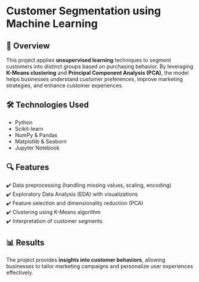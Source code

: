 # Customer Segmentation using Machine Learning

## 📌 Overview
This project applies **unsupervised learning** techniques to segment customers into distinct groups based on purchasing behavior. By leveraging **K-Means clustering** and **Principal Component Analysis (PCA)**, the model helps businesses understand customer preferences, improve marketing strategies, and enhance customer experiences.

## 🛠️ Technologies Used
- Python  
- Scikit-learn  
- NumPy & Pandas  
- Matplotlib & Seaborn  
- Jupyter Notebook  

## 🔍 Features
✔️ Data preprocessing (handling missing values, scaling, encoding)  
✔️ Exploratory Data Analysis (EDA) with visualizations  
✔️ Feature selection and dimensionality reduction (PCA)  
✔️ Clustering using K-Means algorithm  
✔️ Interpretation of customer segments  

## 📊 Results
The project provides **insights into customer behaviors**, allowing businesses to tailor marketing campaigns and personalize user experiences effectively.
